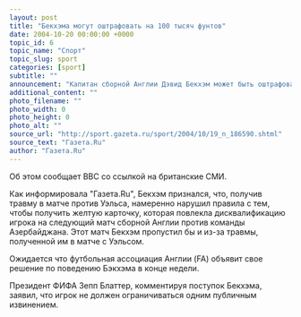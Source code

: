```yaml
---
layout: post
title: "Бекхэма могут оштрафовать на 100 тысяч фунтов"
date: 2004-10-20 00:00:00 +0000
topic_id: 6
topic_name: "Спорт"
topic_slug: sport
categories: [sport]
subtitle: ""
announcement: "Капитан сборной Англии Дэвид Бекхэм может быть оштрафован на 100 тысяч фунтов стерлингов, однако избежит дисквалификации за поступок, совершенный в матче отборочного турнира чемпионата мира 2006 года против команды Уэльса."
additional_content: ""
photo_filename: ""
photo_width: 0
photo_height: 0
photo_alt: ""
source_url: "http://sport.gazeta.ru/sport/2004/10/19_n_186590.shtml"
source_text: "Газета.Ru"
author: "Газета.Ru"
---
```

Об этом сообщает BBC со ссылкой на британские СМИ.

Как информировала "Газета.Ru", Бекхэм признался, что, получив травму в матче против Уэльса, намеренно нарушил правила с тем, чтобы получить желтую карточку, которая повлекла дисквалификацию игрока на следующий матч сборной Англии против команды Азербайджана. Этот матч Бекхэм пропустил бы и из-за травмы, полученной им в матче с Уэльсом.

Ожидается что футбольная ассоциация Англии (FA) объявит свое решение по поведению Бэкхэма в конце недели.

Президент ФИФА Зепп Блаттер, комментируя поступок Бекхэма, заявил, что игрок не должен ограничиваться одним публичным извинением.
